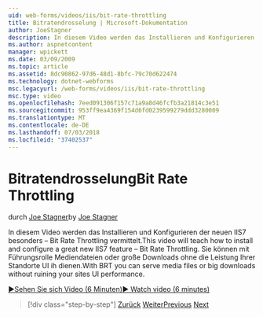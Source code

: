 ```yaml
---
uid: web-forms/videos/iis/bit-rate-throttling
title: Bitratendrosselung | Microsoft-Dokumentation
author: JoeStagner
description: In diesem Video werden das Installieren und Konfigurieren der neuen IIS7 besonders – Bit Rate Throttling vermittelt. Sie können mit Führungsrolle Mediendateien oder große Downloads Withou dienen...
ms.author: aspnetcontent
manager: wpickett
ms.date: 03/09/2009
ms.topic: article
ms.assetid: 8dc90862-97d6-48d1-8bfc-79c70d622474
ms.technology: dotnet-webforms
msc.legacyurl: /web-forms/videos/iis/bit-rate-throttling
msc.type: video
ms.openlocfilehash: 7eed091306f157c71a9a8d46fcfb3a21814c3e51
ms.sourcegitcommit: 953ff9ea4369f154d6fd0239599279ddd3280009
ms.translationtype: MT
ms.contentlocale: de-DE
ms.lasthandoff: 07/03/2018
ms.locfileid: "37402537"
---
```

<a name="bit-rate-throttling"></a><span data-ttu-id="b5c63-104">Bitratendrosselung</span><span class="sxs-lookup"><span data-stu-id="b5c63-104">Bit Rate Throttling</span></span>
====================
<span data-ttu-id="b5c63-105">durch [Joe Stagner](https://github.com/JoeStagner)</span><span class="sxs-lookup"><span data-stu-id="b5c63-105">by [Joe Stagner](https://github.com/JoeStagner)</span></span>

<span data-ttu-id="b5c63-106">In diesem Video werden das Installieren und Konfigurieren der neuen IIS7 besonders – Bit Rate Throttling vermittelt.</span><span class="sxs-lookup"><span data-stu-id="b5c63-106">This video will teach how to install and configure a great new IIS7 feature – Bit Rate Throttling.</span></span> <span data-ttu-id="b5c63-107">Sie können mit Führungsrolle Mediendateien oder große Downloads ohne die Leistung Ihrer Standorte UI ih dienen.</span><span class="sxs-lookup"><span data-stu-id="b5c63-107">With BRT you can serve media files or big downloads without ruining your sites UI performance.</span></span>

[<span data-ttu-id="b5c63-108">&#9654;Sehen Sie sich Video (6 Minuten)</span><span class="sxs-lookup"><span data-stu-id="b5c63-108">&#9654; Watch video (6 minutes)</span></span>](https://channel9.msdn.com/Blogs/ASP-NET-Site-Videos/bit-rate-throttling)

> [!div class="step-by-step"]
> <span data-ttu-id="b5c63-109">[Zurück](installing-ftp7.md)
> [Weiter](iis7-playlists.md)</span><span class="sxs-lookup"><span data-stu-id="b5c63-109">[Previous](installing-ftp7.md)
[Next](iis7-playlists.md)</span></span>
